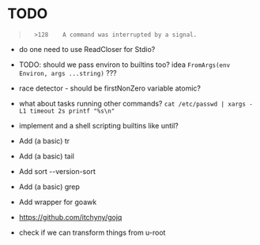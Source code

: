 # TODO
 
>       >128    A command was interrupted by a signal.

 * do one need to use ReadCloser for Stdio?

 * TODO: should we pass environ to builtins too?
        idea `FromArgs(env Environ, args ...string)` ???

 * race detector - should be firstNonZero variable atomic?

 * what about tasks running other commands?
    `cat /etc/passwd | xargs -L1 timeout 2s printf "%s\n"`

 * implement and a shell scripting builtins like until?

 * Add (a basic) tr
 * Add (a basic) tail
 * Add sort --version-sort
 * Add (a basic) grep
 * Add wrapper for goawk
 * https://github.com/itchyny/gojq
 * check if we can transform things from u-root
